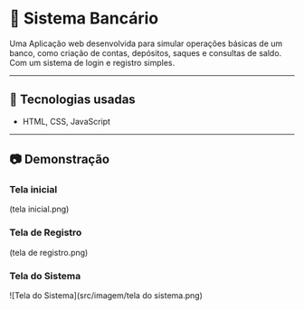# 📌 Sistema Bancário

Uma Aplicação web desenvolvida para simular operações básicas de um banco, como criação de contas, depósitos, saques e consultas de saldo. Com um sistema de login e registro simples.

---

## 🚀 Tecnologias usadas  
- HTML, CSS, JavaScript  

---

## 📷 Demonstração  

### Tela inicial  
(tela inicial.png) 

### Tela de Registro
(tela de registro.png)

### Tela do Sistema
![Tela do Sistema](src/imagem/tela do sistema.png)
